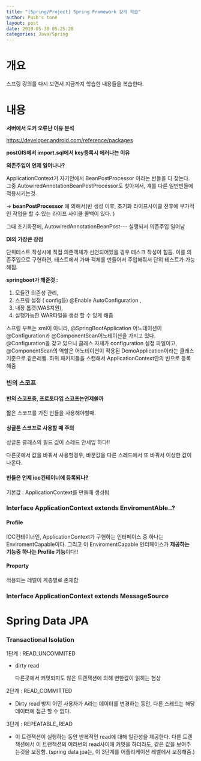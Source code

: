 ```yaml
---
title: "[Spring/Project] Spring Framework 강의 학습"
author: Push's tone
layout: post
date: 2019-05-30 05:25:28
categories: Java/Spring
---
```




# 개요

스프링 강의를 다시 보면서 지금까지 학습한 내용들을 복습한다.



# 내용



**서버에서 도커 오류난 이유 분석**

<https://developer.android.com/reference/packages>

**postGIS에서 import.sql에서 key등록시 에러나는 이유**





**의존주입이 언제 일어나나?**

ApplicationContext가 자기안에서 BeanPostProcessor 이라는 빈들을 다 찾는다. 그중 AutowiredAnnotationBeanPostProcessor도 찾아져서, 걔를 다른 일반빈들에 적용시키는것.

-> **beanPostProcessor** 에 의해서(빈 생성 이후, 초기화 라이프사이클 전후에 부가적인 작업을 할 수 있는 라이프 사이클 콜백이 있다. )

그때 초기화전에, AutowiredAnnotationBeanPost--- 실행되서 의존주입 일어남

**DI의 가장큰 장점** 

단위테스트 작성시에 직접 의존객체가 선언되어있을 경우 테스크 작성이 힘듬. 이를 의존주입으로 구현하면, 테스트에서 가짜 객체를 만들어서 주입해줘서 단위 테스트가 가능해짐.



**springboot가 해준것  :** 

1. 모듈간 의존성 관리, 
2. 스프링 설정 ( config등) @Enable AutoConfiguration , 
3. 내장 톰캣(WAS지원), 
4. 실행가능한 WAR파일을 생성 할 수 있게 해줌

스프링 부트는 xml이 아니라, @SpringBootApplication 어노테이션이 @Configuration과  @ComponentScan어노테이션을 가지고 있다. @Configuration을 갖고 있으니 클래스 자체가 configuration 설정 파일이고, @ComponentScan의 역할은 어노테이션이 적용된 DemoApplication이라는 클래스 기준으로 같은레벨. 하위 패키지들을 스캔해서 ApplicationContext안의 빈으로 등록해줌



### 빈의 스코프

#### 빈의 스코프중, 프로토타입 스코프는언제쓸까

짧은 스코프를 가진 빈들을 사용해야할때.

#### 싱글톤 스코프로 사용할 때 주의

싱글톤 클래스의 필드 값이 스레드 안세잎 하다!!

다른곳에서 값을 바꿔서 사용할경우, 바꾼값을 다른 스레드에서 또 바꿔서 이상한 값이 나온다.



#### 빈들은 언제 ioc컨테이너에 등록되나?

기본값 : ApplicationContext를 만들때 생성됨



### Interface ApplicationContext   extends EnviromentAble..?

#### Profile

IOC컨테이너인, ApplicationContext가 구현하는 인터페이스 중 하나는 EnviromentCapable이다. 그리고 이 EnviromentCapable 인터페이스가 **제공하는 기능중 하나는 Profile 기능**이다!!

#### Property

적용되는 레벨이 계층별로 존재함



### Interface ApplicationContext   extends MessageSource











# Spring Data JPA

### Transactional Isolation

1단계 : READ_UNCOMMITED 

- dirty read

  다른곳에서 커밋되지도 않은 트랜잭션에 의해 변한값이 읽히는 현상

2단계 : READ_COMMITTED

- Dirty read 방지
  어떤 사용자가 A라는 데이터를 변경하는 동안, 다른 스레드는 해당 데이터에 접근 할 수 없다.

3단계 : REPEATABLE_READ

- 이 트랜잭션이 실행하는 동안 반복적인 read에 대해 일관성을 제공한다. 다른 트랜잭션에서 이 트랜잭션의 여러번의 read사이에 커밋을 하더라도, 같은 값을 보여주는것을 보장함. (spring data jpa는, 이 3단계를 어플리케이션 레벨에서 보장해줌.)


